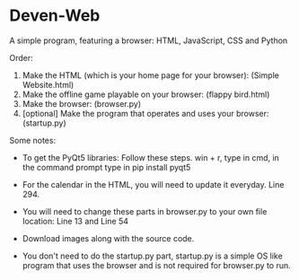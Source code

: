 # Deven-Web
A simple program, featuring a browser: HTML, JavaScript, CSS and Python

Order:

1. Make the HTML (which is your home page for your browser): (Simple Website.html)
2. Make the offline game playable on your browser: (flappy bird.html)
3. Make the browser: (browser.py)
4. [optional] Make the program that operates and uses your browser: (startup.py)

Some notes:

- To get the PyQt5 libraries: Follow these steps.
  win + r,
  type in cmd,
  in the command prompt type in pip install pyqt5

- For the calendar in the HTML, you will need to update it everyday. Line 294.

- You will need to change these parts in browser.py to your own file location: Line 13 and Line 54

- Download images along with the source code.
  
- You don't need to do the startup.py part, startup.py is a simple OS like program that uses the browser and is not required for browser.py to run.
